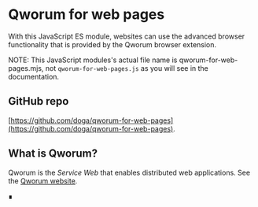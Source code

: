 # Qworum for web pages

With this JavaScript ES module, websites can use the advanced browser functionality that is provided by the Qworum browser extension.

NOTE: This JavaScript modules's actual file name is qworum-for-web-pages.mjs, not `qworum-for-web-pages.js` as you will see in the documentation.

## GitHub repo

[https://github.com/doga/qworum-for-web-pages](https://github.com/doga/qworum-for-web-pages).

## What is Qworum?

Qworum is the _Service Web_ that enables distributed web applications. See the [Qworum website](https://qworum.net).

∎
